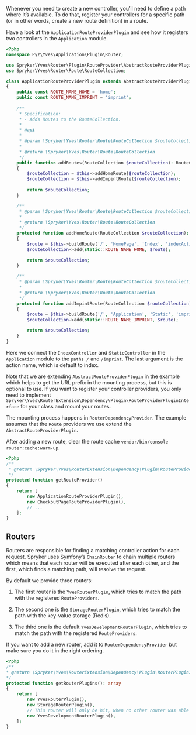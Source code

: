 Whenever you need to create a new controller, you’ll need to define a path where it’s available. To do that, register your controllers for a specific path (or in other words, create a new route definition) in a route.

Have a look at the `ApplicationRouteProviderPlugin` and see how it registers two controllers in the `Application` module.

```php
<?php
namespace Pyz\Yves\Application\Plugin\Router;

use Spryker\Yves\Router\Plugin\RouteProvider\AbstractRouteProviderPlugin;
use Spryker\Yves\Router\Route\RouteCollection;

class ApplicationRouteProviderPlugin extends AbstractRouteProviderPlugin
{
    public const ROUTE_NAME_HOME = 'home';
    public const ROUTE_NAME_IMPRINT = 'imprint';
    
    /**
     * Specification:
     * - Adds Routes to the RouteCollection.
     *
     * @api
     *
     * @param \Spryker\Yves\Router\Route\RouteCollection $routeCollection
     *
     * @return \Spryker\Yves\Router\Route\RouteCollection
     */
    public function addRoutes(RouteCollection $routeCollection): RouteCollection
    {
        $routeCollection = $this->addHomeRoute($routeCollection);
        $routeCollection = $this->addImpintRoute($routeCollection);
        
        return $routeCollection;
    }

    /**
     * @param \Spryker\Yves\Router\Route\RouteCollection $routeCollection
     *
     * @return \Spryker\Yves\Router\Route\RouteCollection
     */
    protected function addHomeRoute(RouteCollection $routeCollection): RouteCollection
    {
        $route = $this->buildRoute('/', 'HomePage', 'Index', 'indexAction');
        $routeCollection->add(static::ROUTE_NAME_HOME, $route);

        return $routeCollection;
    }
    
    /**
     * @param \Spryker\Yves\Router\Route\RouteCollection $routeCollection
     *
     * @return \Spryker\Yves\Router\Route\RouteCollection
     */
    protected function addImpintRoute(RouteCollection $routeCollection): RouteCollection
    {
        $route = $this->buildRoute('/', 'Application', 'Static', 'imprintAction');
        $routeCollection->add(static::ROUTE_NAME_IMPRINT, $route);

        return $routeCollection;
    }
}
```

Here we connect the `IndexController` and `StaticController` in the `Application` module to the `paths /` and `/imprint`. The last argument is the action name, which is default to index.

Note that we are extending `AbstractRouteProviderPlugin` in the example which helps to get the URL prefix in the mounting process, but this is optional to use. If you want to register your controller providers, you only need to implement `Spryker\Yves\RouterExtension\Dependency\Plugin\RouteProviderPluginInterface` for your class and mount your routes.

The mounting process happens in `RouterDependencyProvider`. The example assumes that the `Route` providers we use extend the `AbstractRouteProviderPlugin`.

After adding a new route, clear the route cache `vendor/bin/console router:cache:warm-up`.

```php
<?php
/**
 * @return \Spryker\Yves\RouterExtension\Dependency\Plugin\RouteProviderPluginInterface[]
 */
protected function getRouteProvider()
{
    return [
        new ApplicationRouteProviderPlugin(),
        new CheckoutPageRouteProviderPlugin(),
        // ...
    ];
}
```

## Routers
Routers are responsible for finding a matching controller action for each request. Spryker uses Symfony’s `ChainRouter` to chain multiple routers which means that each router will be executed after each other, and the first, which finds a matching path, will resolve the request.

By default we provide three routers:

1. The first router is the `YvesRouterPlugin`, which tries to match the path with the registered `RouteProviders`.

2. The second one is the `StorageRouterPlugin`, which tries to match the path with the key-value storage (Redis).

3. The third one is the default `YvesDevelopmentRouterPlugin`, which tries to match the path with the registered `RouteProviders`.

If you want to add a new router, add it to `RouterDependencyProvider` but make sure you do it in the right ordering.

```php
<?php
/**
* @return \Spryker\Yves\RouterExtension\Dependency\Plugin\RouterPluginInterface[]
*/
protected function getRouterPlugins(): array
{
    return [
        new YvesRouterPlugin(),
        new StorageRouterPlugin(),
        // This router will only be hit, when no other router was able to match/generate.
        new YvesDevelopmentRouterPlugin(),
    ];
}
```

